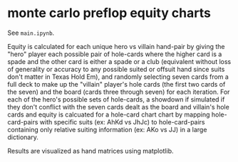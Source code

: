 # monte carlo preflop equity charts

See `main.ipynb`. 

Equity is calculated for each unique hero vs villain hand-pair by giving the "hero" player each possible pair of hole-cards where the higher card is a spade and the other card is either a spade or a club 
(equivalent without loss of generality or accuracy to any possible suited or offsuit hand since suits don't matter in Texas Hold Em), and randomly selecting seven cards from a full deck to make up the 
"villain" player's hole cards (the first two cards of the seven) and the board (cards three through seven) for each iteration. For each of the hero's possible sets of hole-cards, a showdown if simulated if 
they don't conflict with the seven cards dealt as the board and villain's hole cards and equity is calcuated for a hole-card chart chart by mapping hole-card-pairs with specific suits (ex: AhKd vs JhJc) to 
hole-card-pairs containing only relative suiting information (ex: AKo vs JJ) in a large dictionary. 

Results are visualized as hand matrices using matplotlib.
